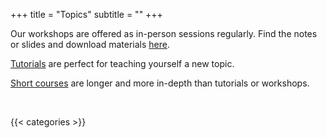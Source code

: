 +++
title = "Topics"
subtitle = ""
+++

Our workshops are offered as in-person sessions regularly.  Find the notes or slides and download materials [here](/workshops).

[Tutorials](/tutorials) are perfect for teaching yourself a new topic.

[Short courses](/courses) are longer and more in-depth than tutorials or workshops.

<br>

{{< categories >}}
